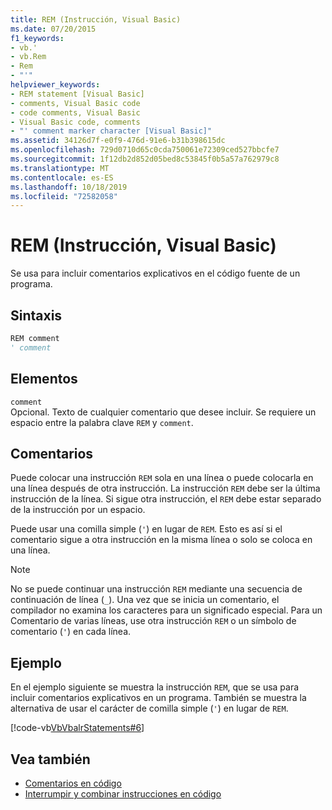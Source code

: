 ```yaml
---
title: REM (Instrucción, Visual Basic)
ms.date: 07/20/2015
f1_keywords:
- vb.'
- vb.Rem
- Rem
- "'"
helpviewer_keywords:
- REM statement [Visual Basic]
- comments, Visual Basic code
- code comments, Visual Basic
- Visual Basic code, comments
- "' comment marker character [Visual Basic]"
ms.assetid: 34126d7f-e0f9-476d-91e6-b31b398615dc
ms.openlocfilehash: 729d0710d65c0cda750061e72309ced527bbcfe7
ms.sourcegitcommit: 1f12db2d852d05bed8c53845f0b5a57a762979c8
ms.translationtype: MT
ms.contentlocale: es-ES
ms.lasthandoff: 10/18/2019
ms.locfileid: "72582058"
---
```

# <a name="rem-statement-visual-basic"></a>REM (Instrucción, Visual Basic)
Se usa para incluir comentarios explicativos en el código fuente de un programa.  
  
## <a name="syntax"></a>Sintaxis  
  
```vb  
REM comment  
' comment  
```  
  
## <a name="parts"></a>Elementos  
 `comment`  
 Opcional. Texto de cualquier comentario que desee incluir. Se requiere un espacio entre la palabra clave `REM` y `comment`.  
  
## <a name="remarks"></a>Comentarios  
 Puede colocar una instrucción `REM` sola en una línea o puede colocarla en una línea después de otra instrucción. La instrucción `REM` debe ser la última instrucción de la línea. Si sigue otra instrucción, el `REM` debe estar separado de la instrucción por un espacio.  
  
 Puede usar una comilla simple (`'`) en lugar de `REM`. Esto es así si el comentario sigue a otra instrucción en la misma línea o solo se coloca en una línea.  
  
> [!NOTE]
> No se puede continuar una instrucción `REM` mediante una secuencia de continuación de línea (`_`). Una vez que se inicia un comentario, el compilador no examina los caracteres para un significado especial. Para un Comentario de varias líneas, use otra instrucción `REM` o un símbolo de comentario (`'`) en cada línea.  
  
## <a name="example"></a>Ejemplo  
 En el ejemplo siguiente se muestra la instrucción `REM`, que se usa para incluir comentarios explicativos en un programa. También se muestra la alternativa de usar el carácter de comilla simple (`'`) en lugar de `REM`.  
  
 [!code-vb[VbVbalrStatements#6](~/samples/snippets/visualbasic/VS_Snippets_VBCSharp/VbVbalrStatements/VB/Class1.vb#6)]  
  
## <a name="see-also"></a>Vea también

- [Comentarios en código](../../../visual-basic/programming-guide/program-structure/comments-in-code.md)
- [Interrumpir y combinar instrucciones en código](../../../visual-basic/programming-guide/program-structure/how-to-break-and-combine-statements-in-code.md)
